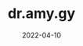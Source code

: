 ---
title: "dr.amy.gy"
bookmarkOf: https://dr.amy.gy/
excerpt: ""
category: "Bookmark"
date: "2022-04-10"
---